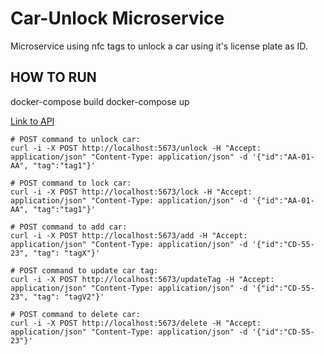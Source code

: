 # Car-Unlock Microservice
Microservice using nfc tags to unlock a car using it's license plate as ID.

## HOW TO RUN
docker-compose build
docker-compose up

[Link to API](https://app.swaggerhub.com/apis-docs/MSilva98/CarUnlock/1.0.0)

```properties
# POST command to unlock car:
curl -i -X POST http://localhost:5673/unlock -H "Accept: application/json" "Content-Type: application/json" -d '{"id":"AA-01-AA", "tag":"tag1"}'

# POST command to lock car:
curl -i -X POST http://localhost:5673/lock -H "Accept: application/json" "Content-Type: application/json" -d '{"id":"AA-01-AA", "tag":"tag1"}'

# POST command to add car:
curl -i -X POST http://localhost:5673/add -H "Accept: application/json" "Content-Type: application/json" -d '{"id":"CD-55-23", "tag": "tagX"}'

# POST command to update car tag:
curl -i -X POST http://localhost:5673/updateTag -H "Accept: application/json" "Content-Type: application/json" -d '{"id":"CD-55-23", "tag": "tagV2"}'

# POST command to delete car:
curl -i -X POST http://localhost:5673/delete -H "Accept: application/json" "Content-Type: application/json" -d '{"id":"CD-55-23"}'
```